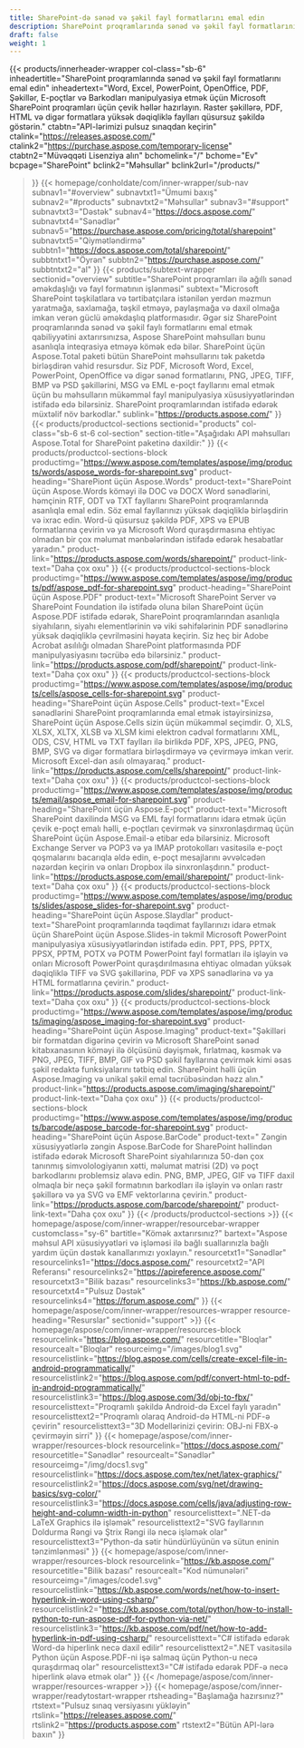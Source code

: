 ```yaml
---
title: SharePoint-də sənəd və şəkil fayl formatlarını emal edin
description: SharePoint proqramlarında sənəd və şəkil fayl formatlarının redaktəsini, konvertasiyasını və işlənməsini avtomatlaşdırmaq üçün güclü Aspose API-lərinə daxil olun.
draft: false
weight: 1
---
```

{{< products/innerheader-wrapper col-class="sb-6"
  inheadertitle="SharePoint proqramlarında sənəd və şəkil fayl formatlarını emal edin"
  inheadertext="Word, Excel, PowerPoint, OpenOffice, PDF, Şəkillər, E-poçtlar və Barkodları manipulyasiya etmək üçün Microsoft SharePoint proqramları üçün çevik həllər hazırlayın. Raster şəkillərə, PDF, HTML və digər formatlara yüksək dəqiqliklə faylları qüsursuz şəkildə göstərin."
  ctabtn="API-lərimizi pulsuz sınaqdan keçirin"
  ctalink="https://releases.aspose.com/"
  ctalink2="https://purchase.aspose.com/temporary-license"
  ctabtn2="Müvəqqəti Lisenziya alın"
  bchomelink="/"
  bchome="Ev"
  bcpage="SharePoint"
  bclink2="Məhsullar"
  bclink2url="/products/"
  >}}
  {{< homepage/conholdate/com/inner-wrapper/sub-nav 
subnav1="#overview"
subnavtxt1="Ümumi baxış" 
subnav2="#products"
subnavtxt2="Məhsullar" 
subnav3="#support"
subnavtxt3="Dəstək" 
subnav4="https://docs.aspose.com/"
subnavtxt4="Sənədlər" 
subnav5="https://purchase.aspose.com/pricing/total/sharepoint"
subnavtxt5="Qiymətləndirmə" 
subbtn1="https://docs.aspose.com/total/sharepoint/"
subbtntxt1="Öyrən"
subbtn2="https://purchase.aspose.com/"
subbtntxt2="al"
>}}
   {{< products/subtext-wrapper
   sectionid="overview" 
   subtitle="SharePoint proqramları ilə ağıllı sənəd əməkdaşlığı və fayl formatının işlənməsi"
   subtext="Microsoft SharePoint təşkilatlara və tərtibatçılara istənilən yerdən məzmun yaratmağa, saxlamağa, təşkil etməyə, paylaşmağa və daxil olmağa imkan verən güclü əməkdaşlıq platformasıdır. Əgər siz SharePoint proqramlarında sənəd və şəkil faylı formatlarını emal etmək qabiliyyətini axtarırsınızsa, Aspose SharePoint məhsulları bunu asanlıqla inteqrasiya etməyə kömək edə bilər. SharePoint üçün Aspose.Total paketi bütün SharePoint məhsullarını tək paketdə birləşdirən vahid resursdur. Siz PDF, Microsoft Word, Excel, PowerPoint, OpenOffice və digər sənəd formatlarını, PNG, JPEG, TIFF, BMP və PSD şəkillərini, MSG və EML e-poçt fayllarını emal etmək üçün bu məhsulların mükəmməl fayl manipulyasiya xüsusiyyətlərindən istifadə edə bilərsiniz. SharePoint proqramlarından istifadə edərək müxtəlif növ barkodlar."
   sublink="https://products.aspose.com/"
   >}} 
{{< products/productcol-sections
sectionid="products" 
col-class="sb-6 st-6 col-section"
section-title="Aşağıdakı API məhsulları Aspose.Total for SharePoint paketinə daxildir:"
>}}
{{< products/productcol-sections-block
productimg="https://www.aspose.com/templates/aspose/img/products/words/aspose_words-for-sharepoint.svg"
product-heading="SharePiont üçün Aspose.Words"
product-text="SharePoint üçün Aspose.Words köməyi ilə DOC və DOCX Word sənədlərini, həmçinin RTF, ODT və TXT fayllarını SharePoint proqramlarında asanlıqla emal edin. Söz emal fayllarınızı yüksək dəqiqliklə birləşdirin və ixrac edin. Word-ü qüsursuz şəkildə PDF, XPS və EPUB formatlarına çevirin və ya Microsoft Word quraşdırmasına ehtiyac olmadan bir çox məlumat mənbələrindən istifadə edərək hesabatlar yaradın."
product-link="https://products.aspose.com/words/sharepoint/"
product-link-text="Daha çox oxu"
>}}
{{< products/productcol-sections-block
productimg="https://www.aspose.com/templates/aspose/img/products/pdf/aspose_pdf-for-sharepoint.svg"
product-heading="SharePoint üçün Aspose.PDF"
product-text="Microsoft SharePoint Server və SharePoint Foundation ilə istifadə oluna bilən SharePoint üçün Aspose.PDF istifadə edərək, SharePoint proqramlarından asanlıqla siyahıların, siyahı elementlərinin və viki səhifələrinin PDF sənədlərinə yüksək dəqiqliklə çevrilməsini həyata keçirin. Siz heç bir Adobe Acrobat asılılığı olmadan SharePoint platformasında PDF manipulyasiyasını təcrübə edə bilərsiniz."
product-link="https://products.aspose.com/pdf/sharepoint/"
product-link-text="Daha çox oxu"
>}}
{{< products/productcol-sections-block
productimg="https://www.aspose.com/templates/aspose/img/products/cells/aspose_cells-for-sharepoint.svg"
product-heading="SharePoint üçün Aspose.Cells"
product-text="Excel sənədlərini SharePoint proqramlarında emal etmək istəyirsinizsə, SharePoint üçün Aspose.Cells sizin üçün mükəmməl seçimdir. O, XLS, XLSX, XLTX, XLSB və XLSM kimi elektron cədvəl formatlarını XML, ODS, CSV, HTML və TXT faylları ilə birlikdə PDF, XPS, JPEG, PNG, BMP, SVG və digər formatlara birləşdirməyə və çevirməyə imkan verir. Microsoft Excel-dən asılı olmayaraq."
product-link="https://products.aspose.com/cells/sharepoint/"
product-link-text="Daha çox oxu"
>}}
{{< products/productcol-sections-block
productimg="https://www.aspose.com/templates/aspose/img/products/email/aspose_email-for-sharepoint.svg"
product-heading="SharePoint üçün Aspose.E-poçt"
product-text="Microsoft SharePoint daxilində MSG və EML fayl formatlarını idarə etmək üçün çevik e-poçt emalı həlli, e-poçtları çevirmək və sinxronlaşdırmaq üçün SharePoint üçün Aspose.Email-ə etibar edə bilərsiniz. Microsoft Exchange Server və POP3 və ya IMAP protokolları vasitəsilə e-poçt qoşmalarını bacarıqla əldə edin, e-poçt mesajlarını əvvəlcədən nəzərdən keçirin və onları Dropbox ilə sinxronlaşdırın."
product-link="https://products.aspose.com/email/sharepoint/"
product-link-text="Daha çox oxu"
>}}
{{< products/productcol-sections-block
productimg="https://www.aspose.com/templates/aspose/img/products/slides/aspose_slides-for-sharepoint.svg"
product-heading="SharePoint üçün Aspose.Slaydlar"
product-text="SharePoint proqramlarında təqdimat fayllarınızı idarə etmək üçün SharePoint üçün Aspose.Slides-in təkmil Microsoft PowerPoint manipulyasiya xüsusiyyətlərindən istifadə edin. PPT, PPS, PPTX, PPSX, PPTM, POTX və POTM PowerPoint fayl formatları ilə işləyin və onları Microsoft PowerPoint quraşdırılmasına ehtiyac olmadan yüksək dəqiqliklə TIFF və SVG şəkillərinə, PDF və XPS sənədlərinə və ya HTML formatlarına çevirin."
product-link="https://products.aspose.com/slides/sharepoint/"
product-link-text="Daha çox oxu"
>}}
{{< products/productcol-sections-block
productimg="https://www.aspose.com/templates/aspose/img/products/imaging/aspose_imaging-for-sharepoint.svg"
product-heading="SharePoint üçün Aspose.Imaging"
product-text="Şəkilləri bir formatdan digərinə çevirin və Microsoft SharePoint sənəd kitabxanasının köməyi ilə ölçüsünü dəyişmək, fırlatmaq, kəsmək və PNG, JPEG, TIFF, BMP, GIF və PSD şəkil fayllarına çevirmək kimi əsas şəkil redaktə funksiyalarını tətbiq edin. SharePoint həlli üçün Aspose.Imaging və unikal şəkil emal təcrübəsindən həzz alın."
product-link="https://products.aspose.com/imaging/sharepoint/"
product-link-text="Daha çox oxu"
>}}
{{< products/productcol-sections-block
productimg="https://www.aspose.com/templates/aspose/img/products/barcode/aspose_barcode-for-sharepoint.svg"
product-heading="SharePoint üçün Aspose.BarCode"
product-text=" Zəngin xüsusiyyətlərlə zəngin Aspose.BarCode for SharePoint həllindən istifadə edərək Microsoft SharePoint siyahılarınıza 50-dən çox tanınmış simvolologiyanın xətti, məlumat matrisi (2D) və poçt barkodlarını problemsiz əlavə edin. PNG, BMP, JPEG, GIF və TIFF daxil olmaqla bir neçə şəkil formatının barkodları ilə işləyin və onları rastr şəkillərə və ya SVG və EMF vektorlarına çevirin."
product-link="https://products.aspose.com/barcode/sharepoint/"
product-link-text="Daha çox oxu"
>}} 
{{< /products/productcol-sections >}}
{{< homepage/aspose/com/inner-wrapper/resourcebar-wrapper
customclass="sy-6"
bartitle="Kömək axtarırsınız?"
bartext="Aspose məhsul API xüsusiyyətləri və işləməsi ilə bağlı suallarınızla bağlı yardım üçün dəstək kanallarımızı yoxlayın."
resourcetxt1="Sənədlər"
resourcelinks1="https://docs.aspose.com/"
resourcetxt2="API Referansı"
resourcelinks2="https://apireference.aspose.com/"
resourcetxt3="Bilik bazası"
resourcelinks3="https://kb.aspose.com/"
resourcetxt4="Pulsuz Dəstək"
resourcelinks4="https://forum.aspose.com/"
>}}
{{< homepage/aspose/com/inner-wrapper/resources-wrapper
resource-heading="Resurslar"
sectionid="support" >}}
{{< homepage/aspose/com/inner-wrapper/resources-block
resourcelink="https://blog.aspose.com/"
resourcetitle="Bloqlar"
resourcealt="Bloqlar"
resourceimg="/images/blog1.svg"
resourcelistlink="https://blog.aspose.com/cells/create-excel-file-in-android-programmatically/"
resourcelistlink2="https://blog.aspose.com/pdf/convert-html-to-pdf-in-android-programmatically/"
resourcelistlink3="https://blog.aspose.com/3d/obj-to-fbx/"
resourcelisttext="Proqramlı şəkildə Android-də Excel faylı yaradın"
resourcelisttext2="Proqramlı olaraq Android-də HTML-ni PDF-ə çevirin"
resourcelisttext3="3D Modellərinizi çevirin: OBJ-ni FBX-ə çevirməyin sirri"
>}}
{{< homepage/aspose/com/inner-wrapper/resources-block
resourcelink="https://docs.aspose.com/"
resourcetitle="Sənədlər"
resourcealt="Sənədlər"
resourceimg="/img/docs1.svg"
resourcelistlink="https://docs.aspose.com/tex/net/latex-graphics/"
resourcelistlink2="https://docs.aspose.com/svg/net/drawing-basics/svg-color/"
resourcelistlink3="https://docs.aspose.com/cells/java/adjusting-row-height-and-column-width-in-python"
resourcelisttext=".NET-də LaTeX Graphics ilə işləmək"
resourcelisttext2="SVG fayllarının Doldurma Rəngi və Ştrix Rəngi ilə necə işləmək olar"
resourcelisttext3="Python-da sətir hündürlüyünün və sütun eninin tənzimlənməsi"
>}}
{{< homepage/aspose/com/inner-wrapper/resources-block
resourcelink="https://kb.aspose.com/"
resourcetitle="Bilik bazası"
resourcealt="Kod nümunələri"
resourceimg="/images/code1.svg"
resourcelistlink="https://kb.aspose.com/words/net/how-to-insert-hyperlink-in-word-using-csharp/"
resourcelistlink2="https://kb.aspose.com/total/python/how-to-install-python-to-run-aspose-pdf-for-python-via-net/"
resourcelistlink3="https://kb.aspose.com/pdf/net/how-to-add-hyperlink-in-pdf-using-csharp/"
resourcelisttext="C# istifadə edərək Word-də hiperlink necə daxil edilir"
resourcelisttext2=".NET vasitəsilə Python üçün Aspose.PDF-ni işə salmaq üçün Python-u necə quraşdırmaq olar"
resourcelisttext3="C# istifadə edərək PDF-ə necə hiperlink əlavə etmək olar"
>}}
{{< /homepage/aspose/com/inner-wrapper/resources-wrapper >}}
{{< homepage/aspose/com/inner-wrapper/readytostart-wrapper
rtsheading="Başlamağa hazırsınız?"
rtstext="Pulsuz sınaq versiyasını yükləyin"
rtslink="https://releases.aspose.com/"
rtslink2="https://products.aspose.com"
rtstext2="Bütün API-lərə baxın" 
>}}
